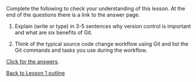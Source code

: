Complete the following to check your understanding of this lesson. At the end of the questions there is a link to the answer page.

1. Explain (write or type) in 3-5 sentences why version control is important and what are six benefits of Git.





2. Think of the typical source code change workflow using Git and list the Git commands and tasks you use during the workflow.










[Click for the answers](https://github.com/live-and-learn/git-learning/blob/master/lesson-1/assessment-lesson-1-version-control-using-git-answers.md "Answers to lesson 1 assessment").

[Back to Lesson 1 outline](https://github.com/live-and-learn/git-learning/tree/master/lesson-1 "Back to lesson 1 outline")
